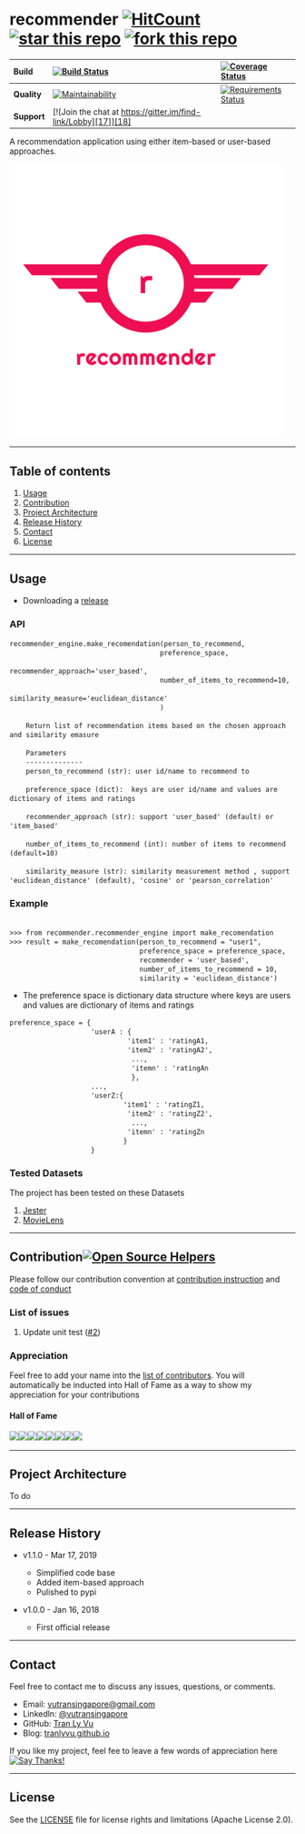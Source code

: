# **recommender** [![HitCount][1]][2] [![star this repo][21]][22] [![fork this repo][23]][24] 

[1]: http://hits.dwyl.io/tranlyvu/recommender.svg
[2]: http://hits.dwyl.io/tranlyvu/recommender
[21]: http://githubbadges.com/star.svg?user=tranlyvu&repo=recommender&style=default
[22]: https://github.com/tranlyvu/recommender
[23]: http://githubbadges.com/fork.svg?user=tranlyvu&repo=recommender&style=default
[24]: https://github.com/tranlyvu/recommender/fork

| Build | [![Build Status][3]][4] | [![Coverage Status][5]][6] |
| :--- | :--- | :---  |
| **Quality** | [![Maintainability][13]][14] | [![Requirements Status][19]][20] |
| **Support** | [![Join the chat at https://gitter.im/find-link/Lobby][17]][18] |  |

[3]: https://travis-ci.org/tranlyvu/recommender.svg?branch=dev
[4]: https://travis-ci.org/tranlyvu/recommender
[5]: https://coveralls.io/repos/github/tranlyvu/recommender/badge.svg?branch=dev
[6]: https://coveralls.io/github/tranlyvu/recommender?branch=dev

[13]: https://api.codeclimate.com/v1/badges/de05d6acb8cd3b11aa0c/maintainability
[14]: https://codeclimate.com/github/tranlyvu/recommender/maintainability


[19]: https://requires.io/github/tranlyvu/recommender/requirements.svg?branch=dev
[20]: https://requires.io/github/tranlyvu/recommender/requirements/?branch=dev

[17]: https://badges.gitter.im/gitterHQ/gitter.png
[18]: https://gitter.im/recommender-engine


A recommendation application using either item-based or user-based approaches.

<img src="img/recommender_logo.png" width="480" alt="Combined Image" />

---
Table of contents
---

1. [Usage](#Usage)
2. [Contribution](#Contribution) 
3. [Project Architecture](#Project-Architecture)
4. [Release History](#Release-History)
5. [Contact](#Contact)
6. [License](#License)

---
Usage
---

- Downloading a [release](https://github.com/tranlyvu/recommender/releases)

### API

```
recommender_engine.make_recomendation(person_to_recommend,
									 preference_space, 
									 recommender_approach='user_based', 
									 number_of_items_to_recommend=10, 
									 similarity_measure='euclidean_distance'
									 )
	
	Return list of recommendation items based on the chosen approach and similarity emasure

	Parameters
	--------------
	person_to_recommend (str): user id/name to recommend to

	preference_space (dict):  keys are user id/name and values are dictionary of items and ratings

	recommender_approach (str): support 'user_based' (default) or 'item_based'

	number_of_items_to_recommend (int): number of items to recommend (default=10)

	similarity_measure (str): similarity measurement method , support 'euclidean_distance' (default), 'cosine' or 'pearson_correlation'
```

### Example

```

>>> from recommender.recommender_engine import make_recomendation
>>>	result = make_recomendation(person_to_recommend = "user1", 
								preference_space = preference_space,
								recommender = 'user_based', 
								number_of_items_to_recommend = 10,
								similarity = 'euclidean_distance')
```

- The preference space is dictionary data structure where keys are users and values are dictionary of items and ratings

```
preference_space = {
					'userA : {
							 'item1' : 'ratingA1, 
							 'item2' : 'ratingA2',
							  ..., 
							  'itemn' : 'ratingAn
							  }, 
					..., 
					'userZ:{
							'item1' : 'ratingZ1,
							 'item2' : 'ratingZ2',
							  ...,
							 'itemn' : 'ratingZn
							}
				    }
```

### Tested Datasets

The project has been tested on these Datasets

1. [Jester](http://goldberg.berkeley.edu/jester-data)
2. [MovieLens](http://files.grouplens.org/datasets/movielens/)

---
Contribution[![Open Source Helpers][7]][8] 
---
[7]: https://www.codetriage.com/tranlyvu/recommender/badges/users.svg
[8]: https://www.codetriage.com/tranlyvu/recommender

Please follow our contribution convention at [contribution instruction](https://github.com/tranlyvu/recommender/blob/dev/CONTRIBUTING.md) and [code of conduct](https://github.com/tranlyvu/recommender/blob/dev/CODE-OF-CONDUCT.md)

### List of issues

1. Update unit test ([#2](https://github.com/tranlyvu/recommender/issues/2))

### Appreciation

Feel free to add your name into the [list of contributors](https://github.com/tranlyvu/recommender/blob/dev/CONTRIBUTORS.md). You will automatically be inducted into Hall of Fame as a way to show my appreciation for your contributions

#### Hall of Fame

[![](https://sourcerer.io/fame/tranlyvu/tranlyvu/recommender/images/0)](https://sourcerer.io/fame/tranlyvu/tranlyvu/recommender/links/0)[![](https://sourcerer.io/fame/tranlyvu/tranlyvu/recommender/images/1)](https://sourcerer.io/fame/tranlyvu/tranlyvu/recommender/links/1)[![](https://sourcerer.io/fame/tranlyvu/tranlyvu/recommender/images/2)](https://sourcerer.io/fame/tranlyvu/tranlyvu/recommender/links/2)[![](https://sourcerer.io/fame/tranlyvu/tranlyvu/recommender/images/3)](https://sourcerer.io/fame/tranlyvu/tranlyvu/recommender/links/3)[![](https://sourcerer.io/fame/tranlyvu/tranlyvu/recommender/images/4)](https://sourcerer.io/fame/tranlyvu/tranlyvu/recommender/links/4)[![](https://sourcerer.io/fame/tranlyvu/tranlyvu/recommender/images/5)](https://sourcerer.io/fame/tranlyvu/tranlyvu/recommender/links/5)[![](https://sourcerer.io/fame/tranlyvu/tranlyvu/recommender/images/6)](https://sourcerer.io/fame/tranlyvu/tranlyvu/recommender/links/6)[![](https://sourcerer.io/fame/tranlyvu/tranlyvu/recommender/images/7)](https://sourcerer.io/fame/tranlyvu/tranlyvu/recommender/links/7)

---
Project Architecture
---

To do

---
Release History
---

* v1.1.0 - Mar 17, 2019
	* Simplified code base
	* Added item-based approach
	* Pulished to pypi

* v1.0.0 - Jan 16, 2018
	* First official release

---
Contact
---

Feel free to contact me to discuss any issues, questions, or comments.
*  Email: vutransingapore@gmail.com
*  Linkedln: [@vutransingapore](https://www.linkedin.com/in/tranlyvu/)
*  GitHub: [Tran Ly Vu](https://github.com/tranlyvu)
*  Blog: [tranlyvu.github.io](https://tranlyvu.github.io/)

If you like my project, feel fee to leave a few words of appreciation here [![Say Thanks!](https://img.shields.io/badge/Say%20Thanks-!-1EAEDB.svg)](https://saythanks.io/to/tranlyvu)

---
License
---

See the [LICENSE](https://github.com/tranlyvu/recommender/blob/master/LICENSE) file for license rights and limitations (Apache License 2.0).


